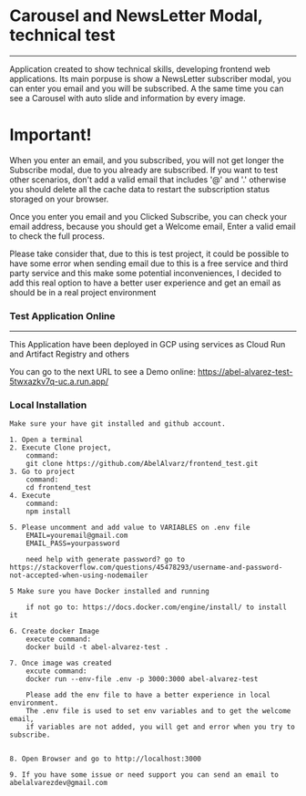 # Carousel and NewsLetter Modal, technical test
***
Application created to show technical skills, developing frontend web applications.
Its main porpuse is show a NewsLetter subscriber modal, you can enter you email and you will be subscribed.
A the same time you can see a Carousel with auto slide and information by every image.

# Important!
When you enter an email, and you subscribed, you will not get longer the Subscribe modal, due to you already are subscribed.
If you want to test other scenarios, don't add a valid email that includes '@' and '.' otherwise you should delete all the
cache data to restart the subscription status storaged on your browser.

Once you enter you email and you Clicked Subscribe, you can check your email address, because you should get a Welcome email,
Enter a valid email to check the full process.

Please take consider that, due to this is test project, it could be possible to have some error when sending email due to this is a free service and third party service and this make some potential inconveniences, I decided to add this real option
to have a better user experience and get an email as should be in a real project environment

### Test Application Online
*** 
This Application have been deployed in GCP using services as Cloud Run and Artifact Registry and others

You can go to the next URL to see a Demo online:
https://abel-alvarez-test-5twxazkv7q-uc.a.run.app/


### Local Installation
```
Make sure your have git installed and github account.

1. Open a terminal
2. Execute Clone project,
	command: 
    git clone https://github.com/AbelAlvarz/frontend_test.git
3. Go to project
	command: 
    cd frontend_test
4. Execute 
    command: 
    npm install

5. Please uncomment and add value to VARIABLES on .env file
    EMAIL=youremail@gmail.com
    EMAIL_PASS=yourpassword

    need help with generate password? go to https://stackoverflow.com/questions/45478293/username-and-password-not-accepted-when-using-nodemailer 

5 Make sure you have Docker installed and running

    if not go to: https://docs.docker.com/engine/install/ to install it

6. Create docker Image 
    execute command: 
    docker build -t abel-alvarez-test .

7. Once image was created 
    excute command:  
    docker run --env-file .env -p 3000:3000 abel-alvarez-test

    Please add the env file to have a better experience in local environment.
    The .env file is used to set env variables and to get the welcome email, 
    if variables are not added, you will get and error when you try to subscribe.


8. Open Browser and go to http://localhost:3000
  
9. If you have some issue or need support you can send an email to abelalvarezdev@gmail.com

```